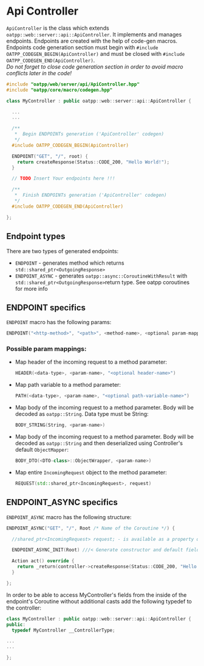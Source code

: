 # Api Controller <seo/>

`ApiController` is the class which extends `oatpp::web::server::api::ApiController`. It implements and manages endpoints. 
Endpoints are created with the help of code-gen macros.  
Endpoints code generation section must begin with 
`#include OATPP_CODEGEN_BEGIN(ApiController)` and must be closed with 
`#include OATPP_CODEGEN_END(ApiController)`.  
*Do not forget to close code generation section in order to avoid macro conflicts later in the code!*

```cpp
#include "oatpp/web/server/api/ApiController.hpp"
#include "oatpp/core/macro/codegen.hpp"

class MyController : public oatpp::web::server::api::ApiController {

  ...
  ...

  /**
   *  Begin ENDPOINTs generation ('ApiController' codegen)
   */
  #include OATPP_CODEGEN_BEGIN(ApiController)

  ENDPOINT("GET", "/", root) {
    return createResponse(Status::CODE_200, "Hello World!");
  }

  // TODO Insert Your endpoints here !!!

  /**
   *  Finish ENDPOINTs generation ('ApiController' codegen)
   */
  #include OATPP_CODEGEN_END(ApiController)

};

``` 

## Endpoint types

There are two types of generated endpoints:

- `ENDPOINT` - generates method which returns `std::shared_ptr<OutgoingResponse>`
- `ENDPOINT_ASYNC` - generates `oatpp::async::CoroutineWithResult` with `std::shared_ptr<OutgoingResponse>`return type. See oatpp coroutines for more info

## ENDPOINT specifics

`ENDPOINT` macro has the following params:

```cpp
ENDPOINT("<http-method>", "<path>", <method-name>, <optional param-mappings>)
```


### Possible param mappings:

- Map header of the incoming request to a method parameter:

   ```cpp
   HEADER(<data-type>, <param-name>, "<optional header-name>")
   ```

- Map path variable to a method parameter:
   ```cpp
   PATH(<data-type>, <param-name>, "<optional path-variable-name>")
   ```

- Map body of the incoming request to a method parameter. Body will be decoded as `oatpp::String`. Data type must be String:
   ```cpp
   BODY_STRING(String, <param-name>)
   ```

- Map body of the incoming request to a method parameter. Body will be decoded as `oatpp::String` and then deserialized using Controller's default `ObjectMapper`:
   ```cpp
   BODY_DTO(<DTO-class>::ObjectWrapper, <param-name>)
   ```

- Map entire `IncomingRequest` object to the method parameter:
   ```cpp
   REQUEST(std::shared_ptr<IncomingRequest>, request)
   ```

## ENDPOINT_ASYNC specifics

`ENDPOINT_ASYNC` macro has the following structure:

```cpp
ENDPOINT_ASYNC("GET", "/", Root /* Name of the Coroutine */) {

  //shared_ptr<IncomingRequest> request; - is available as a property of the class

  ENDPOINT_ASYNC_INIT(Root) ///< Generate constructor and default fields

  Action act() override {
    return _return(controller->createResponse(Status::CODE_200, "Hello Async"));
  }

};
```

In order to be able to access MyController's fields from the inside of the endpoint's Coroutine without additional casts add the following typedef to the controller:

```cpp
class MyController : public oatpp::web::server::api::ApiController {
public:
  typedef MyController __ControllerType;

...
...

};
```


